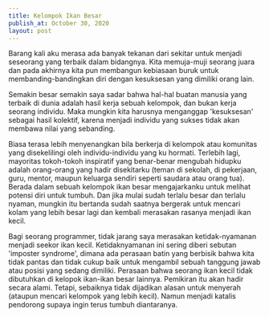 ```yaml
---
title: Kelompok Ikan Besar
publish_at: October 30, 2020
layout: post
---
```


Barang kali aku merasa ada banyak tekanan dari sekitar untuk menjadi seseorang yang  terbaik dalam bidangnya. Kita memuja-muji seorang juara dan pada akhirnya kita pun membangun kebiasaan buruk untuk membanding-bandingkan diri dengan kesuksesan yang dimiliki orang lain.

Semakin besar semakin saya sadar bahwa hal-hal buatan manusia yang terbaik di dunia adalah hasil kerja sebuah kelompok, dan bukan kerja seorang individu. Maka mungkin kita harusnya menganggap 'kesuksesan' sebagai hasil kolektif, karena menjadi individu yang sukses tidak akan membawa nilai yang sebanding.

Biasa terasa lebih menyenangkan bila berkerja di kelompok atau komunitas yang disekelilingi oleh individu-individu yang ku hormati. Terlebih lagi, mayoritas tokoh-tokoh inspiratif yang benar-benar mengubah hidupku adalah orang-orang yang hadir disekitarku (teman di sekolah, di pekerjaan, guru, mentor, maupun keluarga sendiri seperti saudara atau orang tua). Berada dalam sebuah kelompok ikan besar mengajarkanku untuk melihat potensi diri untuk tumbuh. Dan jika mulai sudah terlalu besar dan terlalu nyaman, mungkin itu bertanda sudah saatnya bergerak untuk mencari kolam yang lebih besar lagi dan kembali merasakan rasanya menjadi ikan kecil.

Bagi seorang programmer, tidak jarang saya merasakan ketidak-nyamanan menjadi seekor ikan kecil. Ketidaknyamanan ini sering diberi sebutan 'imposter syndrome', dimana ada perasaan batin yang berbisik bahwa kita tidak pantas dan tidak cukup baik untuk mengambil sebuah tanggung jawab atau posisi yang sedang dimiliki. Perasaan bahwa seorang ikan kecil tidak dibutuhkan di kelopok ikan-ikan besar lainnya. Pemikiran itu akan hadir secara alami. Tetapi, sebaiknya tidak dijadikan alasan untuk menyerah (ataupun mencari kelompok yang lebih kecil). Namun menjadi katalis pendorong supaya ingin terus tumbuh diantaranya.
